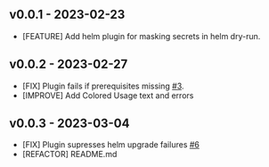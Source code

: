 ## v0.0.1 - 2023-02-23

* [FEATURE] Add helm plugin for masking secrets in helm dry-run.

## v0.0.2 - 2023-02-27

* [FIX] Plugin fails if prerequisites missing [#3](https://github.com/Shivam0609/helm-mask-secrets/issues/3).
* [IMPROVE] Add Colored Usage text and errors

## v0.0.3 - 2023-03-04

* [FIX] Plugin supresses helm upgrade failures [#6](https://github.com/Shivam0609/helm-mask-secrets/issues/6)
* [REFACTOR] README.md